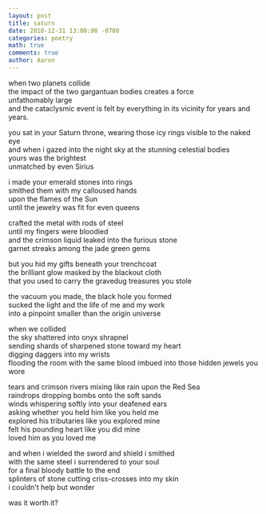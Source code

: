 ```yaml
---
layout: post
title: saturn
date: 2018-12-31 13:00:00 -0700
categories: poetry 
math: true
comments: true
author: Aaron
---
```


when two planets collide  
the impact of the two gargantuan bodies creates a force  
unfathomably large  
and the cataclysmic event is felt by everything in its vicinity for years and years.  

you sat in your Saturn throne, wearing those icy rings visible to the naked eye  
and when i gazed into the night sky at the stunning celestial bodies  
yours was the brightest  
unmatched by even Sirius  

i made your emerald stones into rings  
smithed them with my calloused hands  
upon the flames of the Sun  
until the jewelry was fit for even queens  

crafted the metal with rods of steel  
until my fingers were bloodied  
and the crimson liquid leaked into the furious stone  
garnet streaks among the jade green gems  

but you hid my gifts beneath your trenchcoat  
the brilliant glow masked by the blackout cloth  
that you used to carry the gravedug treasures you stole  

the vacuum you made, the black hole you formed  
sucked the light and the life of me and my work  
into a pinpoint smaller than the origin universe  

when we collided  
the sky shattered into onyx shrapnel  
sending shards of sharpened stone toward my heart  
digging daggers into my wrists  
flooding the room with the same blood imbued into those hidden jewels you wore  

tears and crimson rivers mixing like rain upon the Red Sea  
raindrops dropping bombs onto the soft sands  
winds whispering softly into your deafened ears  
asking whether you held him like you held me  
explored his tributaries like you explored mine  
felt his pounding heart like you did mine  
loved him as you loved me  

and when i wielded the sword and shield i smithed  
with the same steel i surrendered to your soul  
for a final bloody battle to the end  
splinters of stone cutting criss-crosses into my skin  
i couldn't help but wonder  

was it worth it?